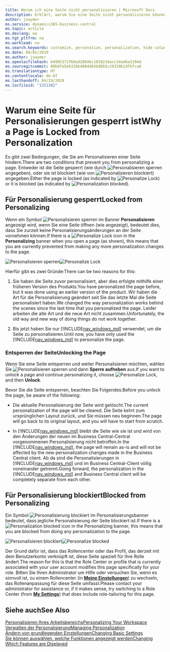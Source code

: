 ```yaml
---
title: Warum ich eine Seite nicht personalisieren | Microsoft Docs
description: Erklärt, warum Sie eine Seite nicht personalisieren können und was Sie tun können, um sie zu entsperren, sodass Sie sie anpassen können.
author: jswymer
ms.service: dynamics365-business-central
ms.topic: article
ms.devlang: na
ms.tgt_pltfrm: na
ms.workload: na
ms.search.keywords: customize, personalize, personalization, hide columns, remove fields, move fields
ms.date: 04/01/2019
ms.author: jswymer
ms.openlocfilehash: 64995372f68ed2804bc165823dacc34ad6a3194d
ms.sourcegitcommit: 60b87e5eb32bb408dd65b9855c29159b1dfbfca8
ms.translationtype: HT
ms.contentlocale: de-AT
ms.lasthandoff: 04/29/2019
ms.locfileid: "1251302"
---
```

# <a name="why-a-page-is-locked-from-personalization"></a><span data-ttu-id="a767d-103">Warum eine Seite für Personalisierungen gesperrt ist</span><span class="sxs-lookup"><span data-stu-id="a767d-103">Why a Page is Locked from Personalization</span></span>

<span data-ttu-id="a767d-104">Es gibt zwei Bedingungen, die Sie am Personalisieren einer Seite hindern.</span><span class="sxs-lookup"><span data-stu-id="a767d-104">There are two conditions that prevent you from personalizing a page.</span></span> <span data-ttu-id="a767d-105">Entweder ist die Seite gesperrt (wie durch ![Personalisieren sperren](media/personalization-lock-icon.png "Personalisieren sperren") angegeben), oder sie ist blockiert (wie von ![Personalisieren blockiert](media/personalization-blocked-icon.png "Personalisieren blockiert")) angegeben.</span><span class="sxs-lookup"><span data-stu-id="a767d-105">Either the page is locked (as indicated by ![Personalize Lock](media/personalization-lock-icon.png "Personalize lock")) or it is blocked (as indicated by ![Personalization blocked](media/personalization-blocked-icon.png "Personalization blocked")).</span></span>

## <a name="locked-from-personalizing"></a><span data-ttu-id="a767d-106">Für Personalisierung gesperrt</span><span class="sxs-lookup"><span data-stu-id="a767d-106">Locked from Personalizing</span></span>

<span data-ttu-id="a767d-107">Wenn ein Symbol ![Personalisieren sperren](media/personalization-lock-icon.png "Personalisieren sperren") im Banner **Personalisieren** angezeigt wird, wenn Sie eine Seite öffnen (wie angezeigt), bedeutet dies, dass Sie zurzeit keine Personalisierungsänderungen an der Seite vornehmen können.</span><span class="sxs-lookup"><span data-stu-id="a767d-107">If there is a ![Personalize Lock](media/personalization-lock-icon.png "Personalize lock") icon in the **Personalizing** banner when you open a page (as shown), this means that you are currently prevented from making any more personalization changes to the page.</span></span>

<span data-ttu-id="a767d-108">![Personalisieren sperren](media/personalization-locked.png "Personalisieren sperren")</span><span class="sxs-lookup"><span data-stu-id="a767d-108">![Personalize Lock](media/personalization-locked.png "Personalize lock")</span></span>


<!-- This is because we changed the way personalization works behind the scenes since the last time that you personalized the page. Unfortunately, the old way and new of doing things do not work together.

The page currently includes the last personalization changes that you made. If you want to continue personalizing the page, then you can choose the lock icon and then **Unlock**. Just be aware that if you choose to unlock the page, the current personalization of the page will be cleared, and you will have to start from scratch.
-->

<span data-ttu-id="a767d-109">Hierfür gibt es zwei Gründe:</span><span class="sxs-lookup"><span data-stu-id="a767d-109">There can be two reasons for this:</span></span>

1. <span data-ttu-id="a767d-110">Sie haben die Seite zuvor personalisiert, aber dies erfolgte mithilfe einer früheren Version des Produkts.</span><span class="sxs-lookup"><span data-stu-id="a767d-110">You have personalized the page before, but it was done using an earlier version of the product.</span></span> <span data-ttu-id="a767d-111">Wir haben die Art für die Personalisierung geändert seit Sie das letzte Mal die Seite personalisiert haben.</span><span class="sxs-lookup"><span data-stu-id="a767d-111">We changed the way personalization works behind the scenes since the last time that you personalized the page.</span></span> <span data-ttu-id="a767d-112">Leider arbeiten die alte Art und die neue Art nicht zusammen.</span><span class="sxs-lookup"><span data-stu-id="a767d-112">Unfortunately, the old way and new way of doing things do not work together.</span></span>

2. <span data-ttu-id="a767d-113">Bis jetzt haben Sie nur [!INCLUDE[nav_windows_md](includes/nav_windows_md.md)] verwendet, um die Seite zu personalisieren.</span><span class="sxs-lookup"><span data-stu-id="a767d-113">Until now, you have only used the [!INCLUDE[nav_windows_md](includes/nav_windows_md.md)] to personalize the page.</span></span>

### <a name="unlocking-the-page"></a><span data-ttu-id="a767d-114">Entsperren der Seite</span><span class="sxs-lookup"><span data-stu-id="a767d-114">Unlocking the Page</span></span>

<span data-ttu-id="a767d-115">Wenn Sie eine Seite entsperren und weiter Personalisieren möchten, wählen Sie ![Personalisieren sperren](media/personalization-lock-icon.png "Personalisieren sperren") und dann **Sperre aufheben** aus.</span><span class="sxs-lookup"><span data-stu-id="a767d-115">If you want to unlock a page and continue personalizing it, choose ![Personalize Lock](media/personalization-lock-icon.png "Personalize lock"), and then **Unlock**.</span></span>  

<span data-ttu-id="a767d-116">Bevor Sie die Seite entsperren, beachten Sie Folgendes:</span><span class="sxs-lookup"><span data-stu-id="a767d-116">Before you unlock the page, be aware of the following:</span></span>

- <span data-ttu-id="a767d-117">Die aktuelle Personalisierung der Seite wird gelöscht.</span><span class="sxs-lookup"><span data-stu-id="a767d-117">The current personalization of the page will be cleared.</span></span> <span data-ttu-id="a767d-118">Die Seite kehrt zum ursprünglichen Layout zurück, und Sie müssen neu beginnen.</span><span class="sxs-lookup"><span data-stu-id="a767d-118">The page will go back to its original layout, and you will have to start from scratch.</span></span>

- <span data-ttu-id="a767d-119">In [!INCLUDE[nav_windows_md](includes/nav_windows_md.md)] bleibt die Seite wie sie ist und wird von den Änderungen der neuen im Business Central-Central vorgenommenen Personalisierung nicht betroffen.</span><span class="sxs-lookup"><span data-stu-id="a767d-119">In the [!INCLUDE[nav_windows_md](includes/nav_windows_md.md)], the page will remain as-is and will not be affected by the new personalization changes made in the Business Central client.</span></span> <span data-ttu-id="a767d-120">Ab da sind die Personalisierungen in [!INCLUDE[nav_windows_md](includes/nav_windows_md.md)] und im Business Central-Client völlig voneinander getrennt.</span><span class="sxs-lookup"><span data-stu-id="a767d-120">Going forward, the personalization in the [!INCLUDE[nav_windows_md](includes/nav_windows_md.md)] and Business Central client will be completely separate from each other.</span></span>

## <a name="blocked-from-personalizing"></a><span data-ttu-id="a767d-121">Für Personalisierung blockiert</span><span class="sxs-lookup"><span data-stu-id="a767d-121">Blocked from Personalizing</span></span>

<span data-ttu-id="a767d-122">Ein Symbol ![Personalisierung blockiert](media/personalization-blocked-icon.png "Personalisierung blockiert") im Personalisierungsbanner bedeutet, dass jegliche Personalisierung der Seite blockiert ist.</span><span class="sxs-lookup"><span data-stu-id="a767d-122">If there is a ![Personalization blocked](media/personalization-blocked-icon.png "Personalization blocked") icon in the Personalizing banner, this means that you are blocked from doing any personalization to the page.</span></span>

<span data-ttu-id="a767d-123">![Personalisieren blockiert](media/personalization-blocked.png "Personalisieren sperren")</span><span class="sxs-lookup"><span data-stu-id="a767d-123">![Personalize blocked](media/personalization-blocked.png "Personalize lock")</span></span>

<span data-ttu-id="a767d-124">Der Grund dafür ist, dass das Rollencenter oder das Profil, das derzeit mit dem Benutzerkonto verknüpft ist, diese Seite speziell für Ihre Rolle ändert.</span><span class="sxs-lookup"><span data-stu-id="a767d-124">The reason for this is that the Role Center or profile that is currently associated with your user account modifies this page specifically for your role.</span></span> <span data-ttu-id="a767d-125">Bitten Sie Ihren Administrator um Hilfe oder versuchen Sie, wenn es sinnvoll ist, zu einem Rollencenter (in [**Meine Einstellungen**](https://businesscentral.dynamics.com?page=9176 "Navigieren Sie direkt zu Ihrer Einstellungsseite in Business Central")) zu wechseln, das Rollenanpassung für diese Seite umfasst.</span><span class="sxs-lookup"><span data-stu-id="a767d-125">Please contact your administrator for assistance or, if it makes sense, try switching to a Role Center (from  [**My Settings**](https://businesscentral.dynamics.com?page=9176 "Go directly to your user settings page in Business Central")) that does include role-tailoring for this page.</span></span>

## <a name="see-also"></a><span data-ttu-id="a767d-126">Siehe auch</span><span class="sxs-lookup"><span data-stu-id="a767d-126">See Also</span></span>
[<span data-ttu-id="a767d-127">Personalisieren Ihres Arbeitsbereichs</span><span class="sxs-lookup"><span data-stu-id="a767d-127">Personalizing Your Workspace</span></span>](ui-personalization-manage.md)  
[<span data-ttu-id="a767d-128">Verwalten der Personalisierung</span><span class="sxs-lookup"><span data-stu-id="a767d-128">Managing Personalization</span></span>](ui-personalization-manage.md)  
[<span data-ttu-id="a767d-129">Ändern von grundlegenden Einstellungen</span><span class="sxs-lookup"><span data-stu-id="a767d-129">Changing Basic Settings</span></span>](ui-change-basic-settings.md)  
[<span data-ttu-id="a767d-130">Sie können auswählen, welche Funktionen angezeigt werden</span><span class="sxs-lookup"><span data-stu-id="a767d-130">Changing Which Features are Displayed</span></span>](ui-experiences.md)  
